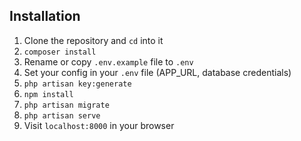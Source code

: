 ## Installation

1. Clone the repository and `cd` into it
1. `composer install`
1. Rename or copy `.env.example` file to `.env`
1. Set your config in your `.env` file (APP_URL, database credentials)
1. `php artisan key:generate`
1. `npm install`
1. `php artisan migrate`
1. `php artisan serve`
1. Visit `localhost:8000` in your browser
